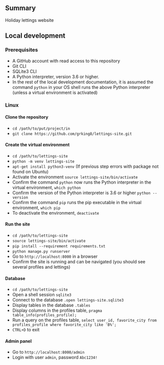 ## Summary

Holiday lettings website

## Local development

### Prerequisites

- A GitHub account with read access to this repository
- Git CLI
- SQLite3 CLI
- A Python interpreter, version 3.6 or higher. 
- In the rest of the local development documentation, it is assumed the command `python` in 
your OS shell runs the above Python interpreter (unless a virtual environment is activated)

### Linux

#### Clone the repository

- `cd /path/to/put/project/in`
- `git clone https://github.com/grking8/lettings-site.git`

#### Create the virtual environment

- `cd /path/to/lettings-site`
- `python -m venv lettings-site`
- `apt-get install python3-venv` (If previous step errors with package not found on Ubuntu)
- Activate the environment `source lettings-site/bin/activate`
- Confirm the command `python` now runs the Python interpreter in the virtual environment,
`which python`
- Confirm the version of the Python interpreter is 3.6 or higher `python --version`
- Confirm the command `pip` runs the pip executable in the virtual environment, `which pip`
- To deactivate the environment, `deactivate`

#### Run the site

- `cd /path/to/lettings-site`
- `source lettings-site/bin/activate`
- `pip install --requirement requirements.txt`
- `python manage.py runserver`
- Go to `http://localhost:8000` in a browser
- Confirm the site is running and can be navigated (you should see several profiles and lettings)

#### Database

- `cd /path/to/lettings-site`
- Open a shell session `sqlite3`
- Connect to the database `.open lettings-site.sqlite3`
- Display tables in the database `.tables`
- Display columns in the profiles table, `pragma table_info(profiles_profile);`
- Run a query on the profiles table, `select user_id, favorite_city from profiles_profile where favorite_city like 'B%';`
- `CTRL+D` to exit

#### Admin panel

- Go to `http://localhost:8000/admin`
- Login with user `admin`, password `Abc1234!`